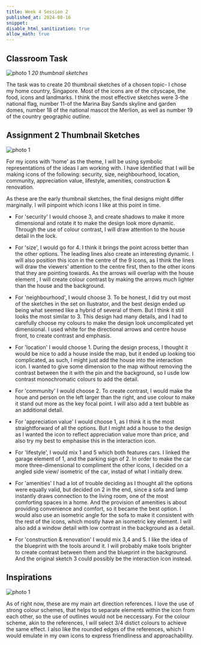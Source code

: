 ```yaml
---
title: Week 4 Session 2
published_at: 2024-08-16
snippet: 
disable_html_sanitization: true
allow_math: true
---
```


## Classroom Task
![photo 1](photos/19.jpg)
*20 thumbnail sketches*

The task was to create 20 thumbnail sketches of a chosen topic- I chose my home country, Singapore. Most of the icons are of the cityscape, the food, icons and landmarks. I think the most effective sketches were 3-the national flag, number 11-of the Marina Bay Sands skyline and garden domes, number 18 of the national mascot the Merlion, as well as number 19 of the country geographic outline.

## Assignment 2 Thumbnail Sketches

![photo 1](photos/21.png)

For my icons with 'home' as the theme, I will be using symbolic representations of the ideas I am working with. I have identified that I will be making icons of the following: security, size, neighbourhood, location, community, appreciation value, lifestyle, amenities, construction & renovation.

As these are the early thumbnail sketches, the final designs might differ marginally. I will pinpoint which icons I like at this point in time. 

- For 'security' I would choose 3, and create shadows to make it more dimensional and rotate it to make the design look more dynamic. Through the use of colour contrast, I will draw attention to the house detail in the lock.

- For 'size', I would go for 4. I think it brings the point across better than the other options. The leading lines also create an interesting dynamic. I will also position this icon in the centre of the 9 icons, as I think the lines will draw the viewers' attention to the centre first, then to the other icons that they are pointing towards. As the arrows will overlap with the house element , I will create colour contrast by making the arrows much lighter than the house and the background.

- For 'neighbourhood', I would choose 3. To be honest, I did try out most of the sketches in the set on Ilustrator, and the best design ended up being what seemed like a hybrid of several of them. But I think it still looks the most similar to 3. This design had many details, and I had to carefully choose my colours to make the design look uncomplicated yet dimensional. I used white for the directional arrows and centre house front, to create contrast and emphasis.

- For 'location' I would choose 1. During the design process, I thought it would be nice to add a house inside the map, but it ended up looking too complicated, as such, I might just add the house into the interaction icon. I wanted to give some dimension to the map without removing the contrast between the it with the pin and the background, so I usde low contrast monochromatic colours to add the detail.

- For 'community' I would choose 2. To create contrast, I would make the houe and person on the left larger than the right, and use colour to make it stand out more as the key focal point. I will also add a text bubble as an additional detail.

- For 'appreciation value' I would choose 1, as I think it is the most straightforward of all the options. But I might add a house to the design as I wanted the icon to reflect appreciation value more than price, and also try my best to emphasise this in the interaction icon. 

- For 'lifestyle', I would mix 1 and 5 which both features cars. I linked the garage element of 1, and the parking sign of 2. In order to make the car more three-dimensional to compliment the other icons, I decided on a angled side view/ isometric of the car, instad of what I initially drew.

- For 'amenities' I had a lot of trouble deciding as I thought all the options were equally valid, but decided on 2 in the end, since a sofa and lamp instantly draws connection to the living room, one of the most comforting spaces in a home. And the provision of amenities is about providing convenience and comfort, so it became the best option. I would also use an isometric angle for the sofa to make it consistent with the rest of the icons, which mostly have an isometric key element. I will also add a window detail with low contrast in the background as a detail.

- For 'construction & renovation' I would mix 3,4 and 5. I like the idea of the blueprint with the tools around it. I will probably make tools brighter to create contrast between them and the blueprint in the background. And the original sketch 3 could possibly be the interaction icon instead.

## Inspirations
![photo 1](photos/22.png)

As of right now, these are my main art direction references. I love the use of strong colour schemes, that helps to separate elements within the icon from each other, so the use of outlines would not be neccessary. For the colour scheme, akin to the references, I will select 3/4 distict colours to achieve the same effect. I also like the rounded edges of the references, which I would emulate in my own icons to express friendliness and approachability.


 